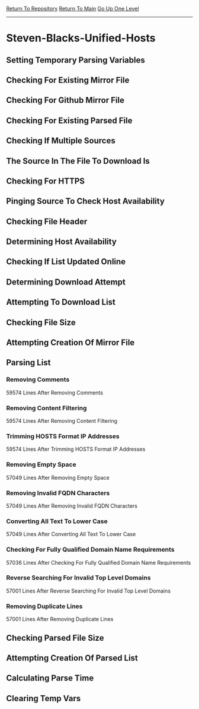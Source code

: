 [Return To Repository](https://github.com/deathbybandaid/piholeparser/)
[Return To Main](https://github.com/deathbybandaid/piholeparser/blob/master/RecentRunLogs/Mainlog.md)
[Go Up One Level](https://github.com/deathbybandaid/piholeparser/blob/master/RecentRunLogs/TopLevelScripts/30-Processing-External-Blacklists.md)
____________________________________
# Steven-Blacks-Unified-Hosts
## Setting Temporary Parsing Variables
## Checking For Existing Mirror File
## Checking For Github Mirror File
## Checking For Existing Parsed File
## Checking If Multiple Sources
## The Source In The File To Download Is
## Checking For HTTPS
## Pinging Source To Check Host Availability
## Checking File Header
## Determining Host Availability
## Checking If List Updated Online
## Determining Download Attempt
## Attempting To Download List
## Checking File Size
## Attempting Creation Of Mirror File
## Parsing List
### Removing Comments
59574 Lines After Removing Comments
### Removing Content Filtering
59574 Lines After Removing Content Filtering
### Trimming HOSTS Format IP Addresses
59574 Lines After Trimming HOSTS Format IP Addresses
### Removing Empty Space
57049 Lines After Removing Empty Space
### Removing Invalid FQDN Characters
57049 Lines After Removing Invalid FQDN Characters
### Converting All Text To Lower Case
57049 Lines After Converting All Text To Lower Case
### Checking For Fully Qualified Domain Name Requirements
57036 Lines After Checking For Fully Qualified Domain Name Requirements
### Reverse Searching For Invalid Top Level Domains
57001 Lines After Reverse Searching For Invalid Top Level Domains
### Removing Duplicate Lines
57001 Lines After Removing Duplicate Lines
## Checking Parsed File Size
## Attempting Creation Of Parsed List
## Calculating Parse Time
## Clearing Temp Vars
